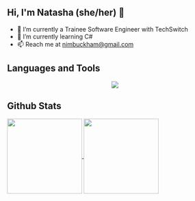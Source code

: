 ## Hi, I'm Natasha (she/her) 👋

- 🔭 I’m currently a Trainee Software Engineer with TechSwitch
- 🌱 I’m currently learning C#
- 📫 Reach me at nimbuckham@gmail.com

## Languages and Tools
<p align="center">
  <a href="https://skillicons.dev">
    <img src="https://skillicons.dev/icons?i=cs,dotnet,react,ts,js,html,css,sass,ruby,express,vite,nodejs,npm,mongodb,postgres,postman,jest,cypress,bash,py,git,github&perline=11" />
  </a>
</p>

## Github Stats
<a href="https://github.com/natashabuckham/github-readme-stats">
  <img height=175 align="center" src="https://github-readme-stats.vercel.app/api?username=natashabuckham&theme=vue&show_icons=true&rank_icon=github&include_all_commits=true" />
</a>
<a href="https://github.com/natashabuckham/convoychat">
  <img height=175 align="center" src="https://github-readme-stats.vercel.app/api/top-langs?username=natashabuckham&layout=compact&card_width=320&theme=vue" />
</a>
